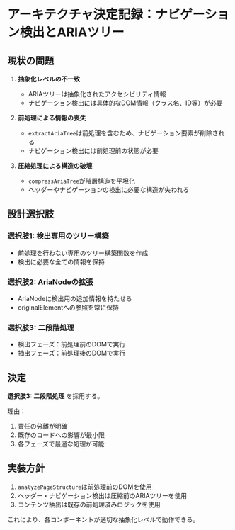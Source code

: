 # アーキテクチャ決定記録：ナビゲーション検出とARIAツリー

## 現状の問題

1. **抽象化レベルの不一致**

   - ARIAツリーは抽象化されたアクセシビリティ情報
   - ナビゲーション検出には具体的なDOM情報（クラス名、ID等）が必要

2. **前処理による情報の喪失**

   - `extractAriaTree`は前処理を含むため、ナビゲーション要素が削除される
   - ナビゲーション検出には前処理前の状態が必要

3. **圧縮処理による構造の破壊**
   - `compressAriaTree`が階層構造を平坦化
   - ヘッダーやナビゲーションの検出に必要な構造が失われる

## 設計選択肢

### 選択肢1: 検出専用のツリー構築

- 前処理を行わない専用のツリー構築関数を作成
- 検出に必要な全ての情報を保持

### 選択肢2: AriaNodeの拡張

- AriaNodeに検出用の追加情報を持たせる
- originalElementへの参照を常に保持

### 選択肢3: 二段階処理

- 検出フェーズ：前処理前のDOMで実行
- 抽出フェーズ：前処理後のDOMで実行

## 決定

**選択肢3: 二段階処理** を採用する。

理由：

1. 責任の分離が明確
2. 既存のコードへの影響が最小限
3. 各フェーズで最適な処理が可能

## 実装方針

1. `analyzePageStructure`は前処理前のDOMを使用
2. ヘッダー・ナビゲーション検出は圧縮前のARIAツリーを使用
3. コンテンツ抽出は既存の前処理済みロジックを使用

これにより、各コンポーネントが適切な抽象化レベルで動作できる。
